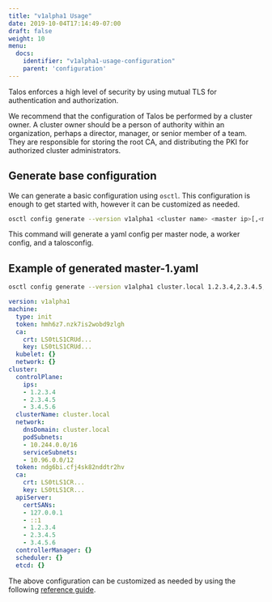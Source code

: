 ```yaml
---
title: "v1alpha1 Usage"
date: 2019-10-04T17:14:49-07:00
draft: false
weight: 10
menu:
  docs:
    identifier: "v1alpha1-usage-configuration"
    parent: 'configuration'
---
```


Talos enforces a high level of security by using mutual TLS for authentication and authorization.

We recommend that the configuration of Talos be performed by a cluster owner.
A cluster owner should be a person of authority within an organization, perhaps a director, manager, or senior member of a team.
They are responsible for storing the root CA, and distributing the PKI for authorized cluster administrators.

## Generate base configuration

We can generate a basic configuration using `osctl`.
This configuration is enough to get started with, however it can be customized as needed.

```bash
osctl config generate --version v1alpha1 <cluster name> <master ip>[,<master ip>...]
```

This command will generate a yaml config per master node, a worker config, and a talosconfig.

## Example of generated master-1.yaml

```bash
osctl config generate --version v1alpha1 cluster.local 1.2.3.4,2.3.4.5,3.4.5.6
```

```yaml
version: v1alpha1
machine:
  type: init
  token: hmh6z7.nzk7is2wobd9zlgh
  ca:
    crt: LS0tLS1CRUd...
    key: LS0tLS1CRUd...
  kubelet: {}
  network: {}
cluster:
  controlPlane:
    ips:
    - 1.2.3.4
    - 2.3.4.5
    - 3.4.5.6
  clusterName: cluster.local
  network:
    dnsDomain: cluster.local
    podSubnets:
    - 10.244.0.0/16
    serviceSubnets:
    - 10.96.0.0/12
  token: ndg6bi.cfj4sk82nddtr2hv
  ca:
    crt: LS0tLS1CR...
    key: LS0tLS1CR...
  apiServer:
    certSANs:
    - 127.0.0.1
    - ::1
    - 1.2.3.4
    - 2.3.4.5
    - 3.4.5.6
  controllerManager: {}
  scheduler: {}
  etcd: {}
```

The above configuration can be customized as needed by using the following [reference guide](/docs/configuration/v1alpha1-reference/).
